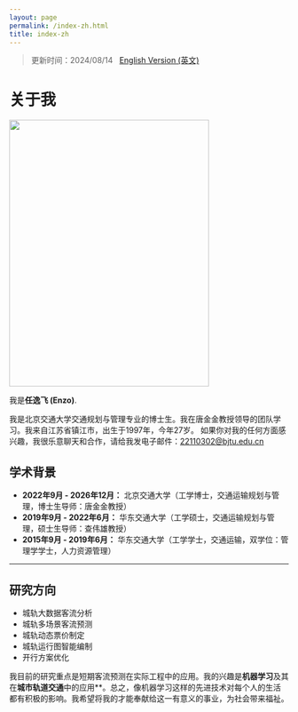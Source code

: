 ```yaml
---
layout: page
permalink: /index-zh.html
title: index-zh
---
```

> 更新时间：2024/08/14 &nbsp;  [English Version (英文)](https://renyifei97.github.io/)

# 关于我

<img src="https://renyifei97.github.io/images/renyifei.jpg" class="floatpic" width="360" height="480">

我是**任逸飞 (Enzo)**.

我是北京交通大学交通规划与管理专业的博士生。我在唐金金教授领导的团队学习。我来自江苏省镇江市，出生于1997年，今年27岁。
如果你对我的任何方面感兴趣，我很乐意聊天和合作，请给我发电子邮件：22110302@bjtu.edu.cn


## 学术背景

- **2022年9月 - 2026年12月：** 北京交通大学（工学博士，交通运输规划与管理，博士生导师：唐金金教授）
- **2019年9月 - 2022年6月：** 华东交通大学（工学硕士，交通运输规划与管理，硕士生导师：查伟雄教授）
- **2015年9月 - 2019年6月：** 华东交通大学（工学学士，交通运输，双学位：管理学学士，人力资源管理）

---

## 研究方向

- 城轨大数据客流分析
- 城轨多场景客流预测
- 城轨动态票价制定
- 城轨运行图智能编制
- 开行方案优化

我目前的研究重点是短期客流预测在实际工程中的应用。我的兴趣是**机器学习**及其在**城市轨道交通**中的应用**。总之，像机器学习这样的先进技术对每个人的生活都有积极的影响。我希望将我的才能奉献给这一有意义的事业，为社会带来福祉。
